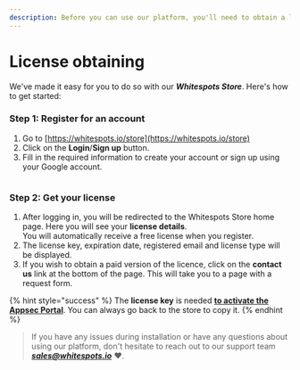 ```yaml
---
description: Before you can use our platform, you'll need to obtain a license
---
```


# License obtaining

We've made it easy for you to do so with our _**Whitespots Store**_. Here's how to get started:

### Step 1: Register for an account

1. Go to [https://whitespots.io/store](https://whitespots.io/store)
2. Click on the **Login**/**Sign up** button.
3. Fill in the required information to create your account or sign up using your Google account.

<figure><img src="../../.gitbook/assets/license2.gif" alt=""><figcaption></figcaption></figure>

### Step 2: Get your license

1. After logging in, you will be redirected to the Whitespots Store home page. Here you will see your **license details**.\
   You will automatically receive a free license when you register.
2. The license key, expiration date, registered email and license type will be displayed.
3. If you wish to obtain a paid version of the licence, click on the **contact us** link at the bottom of the page. This will take you to a page with a request form.

{% hint style="success" %}
The **license key** is needed [**to activate the Appsec Portal**](get-started-with-the-appsec-portal/). You can always go back to the store to copy it.
{% endhint %}

> If you have any issues during installation or have any questions about using our platform, don't hesitate to reach out to our support team _**sales@whitespots.io**_ :heart:.
